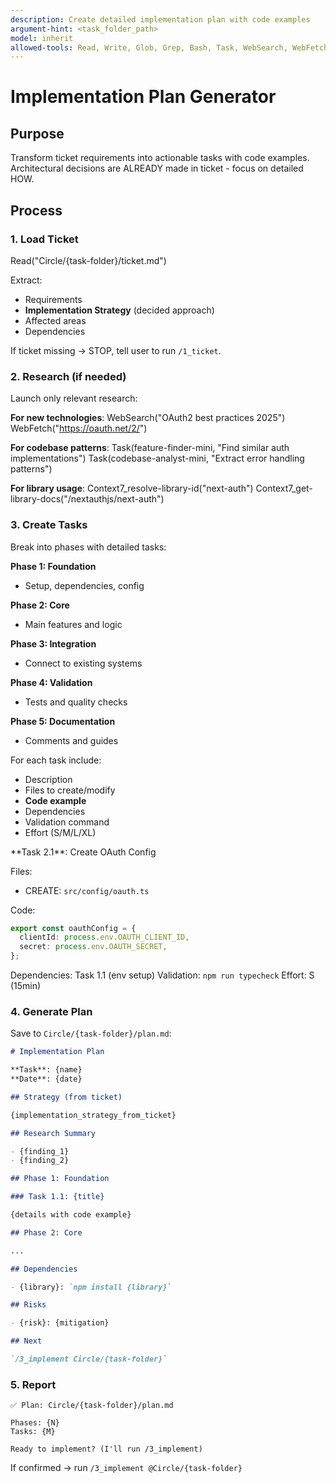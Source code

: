 ```yaml
---
description: Create detailed implementation plan with code examples
argument-hint: <task_folder_path>
model: inherit
allowed-tools: Read, Write, Glob, Grep, Bash, Task, WebSearch, WebFetch, SlashCommand
---
```


# Implementation Plan Generator

## Purpose

Transform ticket requirements into actionable tasks with code examples. Architectural decisions are ALREADY made in ticket - focus on detailed HOW.

## Process

### 1. Load Ticket

<example>
Read("Circle/{task-folder}/ticket.md")
</example>

Extract:

- Requirements
- **Implementation Strategy** (decided approach)
- Affected areas
- Dependencies

If ticket missing → STOP, tell user to run `/1_ticket`.

### 2. Research (if needed)

Launch only relevant research:

**For new technologies**:
<example>
WebSearch("OAuth2 best practices 2025")
WebFetch("https://oauth.net/2/")
</example>

**For codebase patterns**:
<example>
Task(feature-finder-mini, "Find similar auth implementations")
Task(codebase-analyst-mini, "Extract error handling patterns")
</example>

**For library usage**:
<example>
Context7_resolve-library-id("next-auth")
Context7_get-library-docs("/nextauthjs/next-auth")
</example>

### 3. Create Tasks

Break into phases with detailed tasks:

**Phase 1: Foundation**

- Setup, dependencies, config

**Phase 2: Core**

- Main features and logic

**Phase 3: Integration**

- Connect to existing systems

**Phase 4: Validation**

- Tests and quality checks

**Phase 5: Documentation**

- Comments and guides

For each task include:

- Description
- Files to create/modify
- **Code example**
- Dependencies
- Validation command
- Effort (S/M/L/XL)

<example>
**Task 2.1**: Create OAuth Config

Files:

- CREATE: `src/config/oauth.ts`

Code:

```typescript
export const oauthConfig = {
  clientId: process.env.OAUTH_CLIENT_ID,
  secret: process.env.OAUTH_SECRET,
};
```

Dependencies: Task 1.1 (env setup)
Validation: `npm run typecheck`
Effort: S (15min)
</example>

### 4. Generate Plan

Save to `Circle/{task-folder}/plan.md`:

```markdown
# Implementation Plan

**Task**: {name}
**Date**: {date}

## Strategy (from ticket)

{implementation_strategy_from_ticket}

## Research Summary

- {finding_1}
- {finding_2}

## Phase 1: Foundation

### Task 1.1: {title}

{details with code example}

## Phase 2: Core

...

## Dependencies

- {library}: `npm install {library}`

## Risks

- {risk}: {mitigation}

## Next

`/3_implement Circle/{task-folder}`
```

### 5. Report

```
✅ Plan: Circle/{task-folder}/plan.md

Phases: {N}
Tasks: {M}

Ready to implement? (I'll run /3_implement)
```

If confirmed → run `/3_implement @Circle/{task-folder}`
